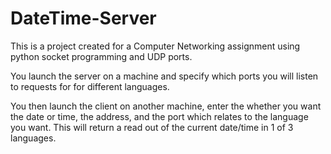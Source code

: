 # DateTime-Server

This is a project created for a Computer Networking assignment using python socket programming and UDP ports.

You launch the server on a machine and specify which ports you will listen to requests for for different languages.

You then launch the client on another machine, enter the whether you want the date or time, the address, and the port which relates to the language you want. This will return a read out of the current date/time in 1 of 3 languages.
